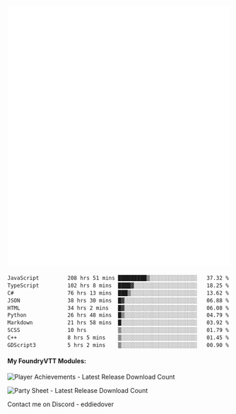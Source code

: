 
![](https://raw.githubusercontent.com/eddiedover/ghstats/master/generated/overview.svg)
![](https://raw.githubusercontent.com/eddiedover/ghstats/master/generated/languages.svg)

<!--START_SECTION:waka-->

```txt
JavaScript         208 hrs 51 mins █████████▒░░░░░░░░░░░░░░░   37.32 %
TypeScript         102 hrs 8 mins  ████▓░░░░░░░░░░░░░░░░░░░░   18.25 %
C#                 76 hrs 13 mins  ███▒░░░░░░░░░░░░░░░░░░░░░   13.62 %
JSON               38 hrs 30 mins  █▓░░░░░░░░░░░░░░░░░░░░░░░   06.88 %
HTML               34 hrs 2 mins   █▓░░░░░░░░░░░░░░░░░░░░░░░   06.08 %
Python             26 hrs 48 mins  █▒░░░░░░░░░░░░░░░░░░░░░░░   04.79 %
Markdown           21 hrs 58 mins  █░░░░░░░░░░░░░░░░░░░░░░░░   03.92 %
SCSS               10 hrs          ▒░░░░░░░░░░░░░░░░░░░░░░░░   01.79 %
C++                8 hrs 5 mins    ▒░░░░░░░░░░░░░░░░░░░░░░░░   01.45 %
GDScript3          5 hrs 2 mins    ▒░░░░░░░░░░░░░░░░░░░░░░░░   00.90 %
```

<!--END_SECTION:waka-->

#### My FoundryVTT Modules:

  ![Player Achievements - Latest Release Download Count](https://img.shields.io/badge/dynamic/json?label=Player%20Achievements%20-%20Downloads@latest&query=assets%5B1%5D.download_count&url=https%3A%2F%2Fapi.github.com%2Frepos%2FEddieDover%2Ffvtt-player-achievements%2Freleases%2Flatest)

  ![Party Sheet - Latest Release Download Count](https://img.shields.io/badge/dynamic/json?label=Party%20Sheet%20-%20Downloads@latest&query=assets%5B1%5D.download_count&url=https%3A%2F%2Fapi.github.com%2Frepos%2FEddieDover%2Ffvtt-party-sheet%2Freleases%2Flatest)

<a rel="me" href="https://techhub.social/@EddieDover"></a>

Contact me on Discord - eddiedover
